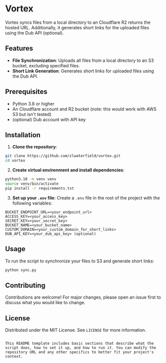 # Vortex

Vortex syncs files from a local directory to an Cloudflare R2 returns the hosted URL. Additionally, it generates short links for the uploaded files using the Dub API (optional).

## Features

- **File Synchronization**: Uploads all files from a local directory to an S3 bucket, excluding specified files.
- **Short Link Generation**: Generates short links for uploaded files using the Dub API.

## Prerequisites

- Python 3.8 or higher
- An Cloudflare account and R2 bucket (note: this would work with AWS S3 but isn't tested)
- (optional) Dub account with API key

## Installation

1. **Clone the repository**:
```bash
git clone https://github.com/zlwaterfield/vortex.git
cd vortex
```

2. **Create virtual environment and install dependencies**:
```bash
python3.10 -m venv venv
source venv/bin/activate
pip install -r requirements.txt
```

3. **Set up your `.env` file**:
Create a `.env` file in the root of the project with the following variables:
```
BUCKET_ENDPOINT_URL=<your_endpoint_url>
ACCESS_KEY=<your_access_key>
SECRET_KEY=<your_secret_key>
BUCKET_NAME=<your_bucket_name>
CUSTOM_DOMAIN=<your_custom_domain_for_short_links>
DUB_API_KEY=<your_dub_api_key> (optional)
```

## Usage

To run the script to synchronize your files to S3 and generate short links:
```bash
python sync.py
```

## Contributing

Contributions are welcome! For major changes, please open an issue first to discuss what you would like to change.

## License

Distributed under the MIT License. See `LICENSE` for more information.
```

This README template includes basic sections that describe what the script does, how to set it up, and how to run it. You can modify the repository URL and any other specifics to better fit your project's context.